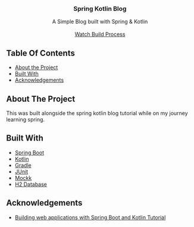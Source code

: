 <br/>
<p align="center">
  <h3 align="center">Spring Kotlin Blog</h3>

  <p align="center">
    A Simple Blog built with Spring & Kotlin
    <br/>
    <br/>
    <a href="https://youtube.com/live/l8QWI_v8s6c?feature=share">Watch Build Process</a>
  </p>
</p>



## Table Of Contents

* [About the Project](#about-the-project)
* [Built With](#built-with)
* [Acknowledgements](#acknowledgements)

## About The Project

This was built alongside the spring kotlin blog tutorial while on my journey learning spring.

## Built With



* [Spring Boot](https://spring.io/)
* [Kotlin](https://kotlinlang.org/)
* [Gradle](https://gradle.org/)
* [JUnit](https://junit.org/junit5/)
* [Mockk](https://mockk.io/)
* [H2 Database](https://h2database.com/html/main.html)

## Acknowledgements

* [Building web applications with Spring Boot and Kotlin Tutorial](https://spring.io/guides/tutorials/spring-boot-kotlin/)
